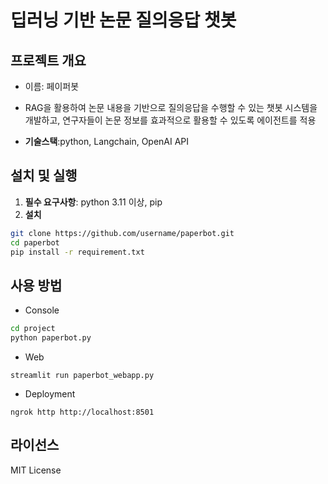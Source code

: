 # 딥러닝 기반 논문 질의응답 챗봇
## 프로젝트 개요
- 이름: 페이퍼봇

- RAG을 활용하여 논문 내용을 기반으로 질의응답을 수행할 수 있는 챗봇 시스템을 개발하고, 연구자들이 논문 정보를 효과적으로 활용할 수 있도록 에이전트를 적용

- **기술스택**:python, Langchain, OpenAI API

## 설치 및 실행
1. **필수 요구사항**: python 3.11 이상, pip
2. **설치**
```bash
git clone https://github.com/username/paperbot.git
cd paperbot
pip install -r requirement.txt
```

## 사용 방법
- Console
```bash
cd project
python paperbot.py
```
- Web
```
streamlit run paperbot_webapp.py
```
- Deployment
```
ngrok http http://localhost:8501
```
## 라이선스
MIT License